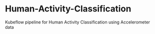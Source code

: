 # Human-Activity-Classification
Kubeflow pipeline for Human Activity Classification using Accelerometer data 
